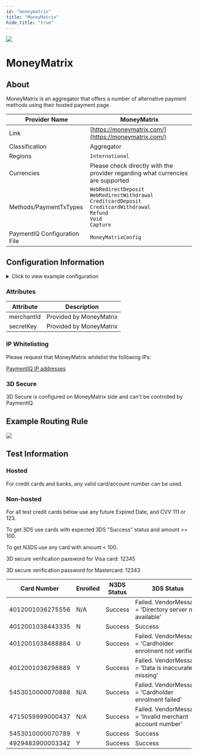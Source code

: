 ```yaml
--- 
id: "moneymatrix" 
title: "MoneyMatrix"
hide_title: "true"
---
```

 
![](/img/providers/logos/moneymatrix.png)

# MoneyMatrix

## About
MoneyMatrix is an aggregator that offers a number of alternative payment methods using their hosted payment page.

| Provider Name                | MoneyMatrix                                                                                                                                     |
|------------------------------|-------------------------------------------------------------------------------------------------------------------------------------------------|
| Link                         | [https://moneymatrix.com/](https://moneymatrix.com/)                                                                                            |
| Classification               | Aggregator                                                                                                                                      |
| Regions                      | `International`                                                                                                                                 |
| Currencies                   | Please check directly with the provider regarding what currencies are supported                                                                 |
| Methods/PaymentTxTypes       | `WebRedirectDeposit`<br/> `WebRedirectWithdrawal`<br/> `CreditcardDeposit`<br/> `CreditcardWithdrawal`<br/> `Refund`<br/> `Void`<br/> `Capture` |
| PaymentIQ Configuration File | `MoneyMatrixConfig`                                                                                                                             |


## Configuration Information

<details>
<summary>Click to view example configuration</summary>
<br/>

```xml
<com.devcode.paymentiq.integration.moneymatrix.MoneyMatrixConfig>
  <enabled>true</enabled>
  <testMode>false</testMode>
  <accounts>
    <entry>
      <string>default</string>
      <account>
        <merchantId>??</merchantId>
        <secretKey>??</secretKey>
        <merchantName>??</merchantName>
        <supportedCurrencies>EUR</supportedCurrencies>
        <container>iframe</container>
      </account>
    </entry>
  </accounts>
</com.devcode.paymentiq.integration.moneymatrix.MoneyMatrixConfig>
```

</details>

### Attributes

| Attribute  | Description             |
|------------|-------------------------|
| merchantId | Provided by MoneyMatrix |
| secretKey  | Provided by MoneyMatrix |

### IP Whitelisting
Please request that MoneyMatrix whitelist the following IPs:

[PaymentIQ IP addresses](/../docs/configuration_and_administration/system_configuration/provider_ip_whitelist)

### 3D Secure

3D Secure is configured on MoneyMatrix side and can't be controlled by PaymentIQ.

## Example Routing Rule
![](/img/providers/routing/moneymatrix.png)

## Test Information
### Hosted
For credit cards and banks, any valid card/account number can be used.

### Non-hosted
For all test credit cards below use any future Expired Date, and CVV 111 or 123.

To get 3DS use cards with expected 3DS "Success" status and amount >= 100.

To get N3DS use any card with amount < 100.

3D secure verification password for Visa card: 12345

3D secure verification password for Mastercard: 12343

| Card Number      | Enrolled | N3DS Status | 3DS Status                                                  |
|------------------|----------|-------------|-------------------------------------------------------------|
| 4012001036275556 | N/A      | Success     | Failed. VendorMessage = 'Directory server not available'    |
| 4012001038443335 | N        | Success     | Success                                                     |
| 4012001038488884 | U        | Success     | Failed. VendorMessage = 'Cardholder enrolment not verified’ |
| 4012001036298889 | Y        | Success     | Failed. VendorMessage = 'Data is inaccurate or missing'     |
| 5453010000070888 | N/A      | Success     | Failed. VendorMessage = 'Cardholder enrolment failed'       |
| 4715059999000437 | N/A      | Success     | Failed. VendorMessage = 'Invalid merchant account number'   |
| 5453010000070789 | Y        | Success     | Success                                                     |
| 4929483900003342 | Y        | Success     | Success                                                     |


